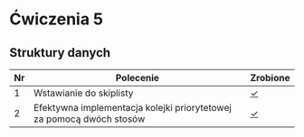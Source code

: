 # Ćwiczenia 5

## Struktury danych

| Nr| Polecenie |Zrobione |
|--|--|--|
|1 |Wstawianie do skiplisty|[✓](../lab05/01.cpp "zad 1")|
|2 |Efektywna implementacja kolejki priorytetowej za pomocą dwóch stosów|[✓](../lab05/02.cpp "zad 2")|